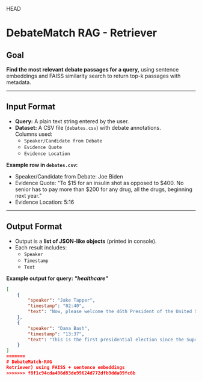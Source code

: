 HEAD
# DebateMatch RAG - Retriever

## Goal
**Find the most relevant debate passages for a query,** using sentence embeddings and FAISS similarity search to return top-k passages with metadata.

---

## Input Format
- **Query:** A plain text string entered by the user.
- **Dataset:** A CSV file (`debates.csv`) with debate annotations.  
  Columns used:
  - `Speaker/Candidate from Debate`
  - `Evidence Quote`
  - `Evidence Location`

**Example row in `debates.csv`:**
- Speaker/Candidate from Debate: Joe Biden  
- Evidence Quote: "To $15 for an insulin shot as opposed to $400. No senior has to pay more than $200 for any drug, all the drugs, beginning next year."  
- Evidence Location: 5:16  

---

## Output Format
- Output is a **list of JSON-like objects** (printed in console).  
- Each result includes:
  - `Speaker`
  - `Timestamp`
  - `Text`

**Example output for query: _"healthcare_"**
```json
[
    {
        "speaker": "Jake Tapper",
        "timestamp": "02:40",
        "text": "Now, please welcome the 46th President of the United States, Joe Biden.",
    },
    {
        "speaker": "Dana Bash",
        "timestamp": "13:37",
        "text": "This is the first presidential election since the Supreme Court overturned Roe v. Wade. Former President Trump, you take credit for the decision to overturn Roe v. Wade, which returned the issue of abortion to the states.",
    }
]
=======
# DebateMatch-RAG
Retriever) using FAISS + sentence embeddings
>>>>>>> f8f1c94cda496d83de99624d772dfb9dda09fc6b
